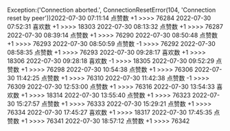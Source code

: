 Exception:('Connection aborted.', ConnectionResetError(104, 'Connection reset by peer'))2022-07-30  07:11:14   点赞数 +1 >>>> 76284
2022-07-30  07:52:31   喜欢数 +1 >>>> 18303
2022-07-30  08:13:32   点赞数 +1 >>>> 76287
2022-07-30  08:39:14   点赞数 +1 >>>> 76290
2022-07-30  08:50:48   点赞数 +1 >>>> 76293
2022-07-30  08:50:59   点赞数 -1 >>>> 76292
2022-07-30  08:58:35   点赞数 +1 >>>> 76293
2022-07-30  09:28:17   喜欢数 +1 >>>> 18306
2022-07-30  09:28:18   喜欢数 -1 >>>> 18305
2022-07-30  09:52:29   点赞数 +1 >>>> 76298
2022-07-30  10:54:38   点赞数 +1 >>>> 76306
2022-07-30  11:42:25   点赞数 +1 >>>> 76310
2022-07-30  11:42:38   点赞数 -1 >>>> 76309
2022-07-30  12:53:00   点赞数 +1 >>>> 76316
2022-07-30  13:54:33   喜欢数 +1 >>>> 18314
2022-07-30  13:55:40   点赞数 +1 >>>> 76323
2022-07-30  15:27:57   点赞数 +1 >>>> 76333
2022-07-30  15:29:21   点赞数 +1 >>>> 76334
2022-07-30  17:45:27   喜欢数 +1 >>>> 18317
2022-07-30  17:45:35   点赞数 +1 >>>> 76341
2022-07-30  18:57:12   点赞数 +1 >>>> 76342
